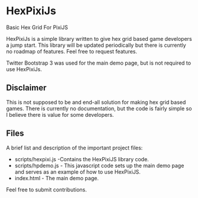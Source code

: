 HexPixiJs
=========
Basic Hex Grid For PixiJS

HexPixiJs is a simple library written to give hex grid based game developers a jump start. This library will be updated periodically but there is currently no roadmap of features. Feel free to request features.

Twitter Bootstrap 3 was used for the main demo page, but is not required to use HexPixiJs. 

Disclaimer
----------
This is not supposed to be and end-all solution for making hex grid based games. There is currently no documentation, but the code is fairly simple so I believe there is value for some developers. 


Files
-----
A brief list and description of the important project files:

* scripts/hexpixi.js -Contains the HexPixiJS library code.
* scripts/hpdemo.js - This javascript code sets up the main demo page and serves as an example of how to use HexPixiJS.
* index.html - The main demo page.


Feel free to submit contributions.
